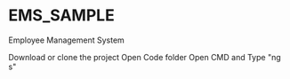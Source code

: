 # EMS_SAMPLE
Employee Management System

Download or clone the project
Open Code folder
Open CMD and Type "ng s"

